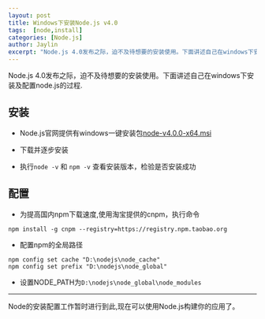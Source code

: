 ```yaml
---
layout: post
title: Windows下安装Node.js v4.0
tags:  [node,install]
categories: [Node.js]
author: Jaylin
excerpt: "Node.js 4.0发布之际，迫不及待想要的安装使用。下面讲述自己在windows下安装及配置node.js的过程."
---
```


Node.js 4.0发布之际，迫不及待想要的安装使用。下面讲述自己在windows下安装及配置node.js的过程.

安装
---
- Node.js官网提供有windows一键安装包[node-v4.0.0-x64.msi](https://nodejs.org/dist/latest/node-v4.0.0-x64.msi)

- 下载并逐步安装

- 执行`node -v` 和 `npm -v` 查看安装版本，检验是否安装成功

配置
---
- 为提高国内npm下载速度,使用淘宝提供的cnpm，执行命令

```
npm install -g cnpm --registry=https://registry.npm.taobao.org
```

- 配置npm的全局路径

```
npm config set cache "D:\nodejs\node_cache"
npm config set prefix "D:\nodejs\node_global"
```

- 设置NODE_PATH为`D:\nodejs\node_global\node_modules`

---

Node的安装配置工作暂时进行到此,现在可以使用Node.js构建你的应用了。